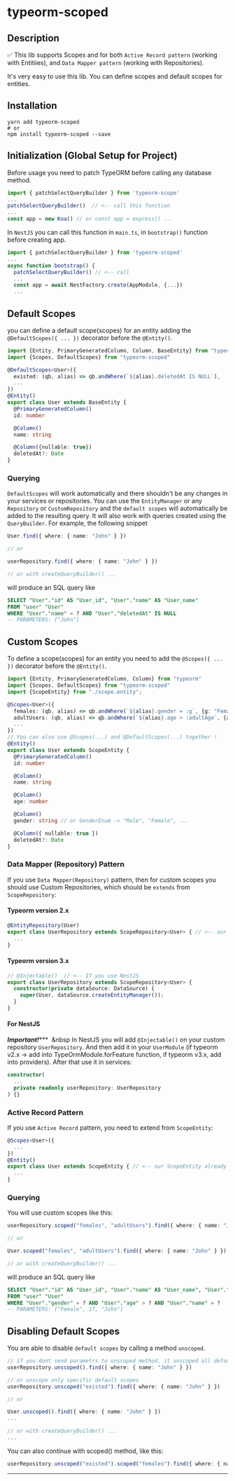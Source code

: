 # typeorm-scoped

## Description

✅ This lib supports Scopes and for both `Active Record pattern` (working with Entitiies), and `Data Mapper pattern` (working with Repositories).

It's very easy to use this lib. 
You can define scopes and default scopes for entities.

## Installation

```shell
yarn add typeorm-scoped
# or
npm install typeorm-scoped --save
```

## Initialization (Global Setup for Project)

Before usage you need to patch TypeORM before calling any database method.

```typescript
import { patchSelectQueryBuilder } from 'typeorm-scope'
...
patchSelectQueryBuilder()  // <-- call this function
...
const app = new Koa() // or const app = express() ...
```

In `NestJS` you can call this function in `main.ts`, in `bootstrap()` function before creating app.

```typescript
import { patchSelectQueryBuilder } from 'typeorm-scoped'
...
async function bootstrap() {
  patchSelectQueryBuilder() // <-- call
  ...
  const app = await NestFactory.create(AppModule, {...})
  ...
```

## Default Scopes

you can define a default scope(scopes) for an entity adding the `@DefaultScopes({ ... })` decorator before the `@Entity()`.

```typescript
import {Entity, PrimaryGeneratedColumn, Column, BaseEntity} from "typeorm"
import {Scopes, DefaultScopes} from "typeorm-scoped"

@DefaultScopes<User>({
  existed: (qb, alias) => qb.andWhere(`${alias}.deletedAt IS NULL`),
  ...
})
@Entity()
export class User extends BaseEntity {
  @PrimaryGeneratedColumn()
  id: number

  @Column()
  name: string

  @Column({nullable: true})
  deletedAt?: Date
}
```

### Querying

`DefaultScopes` will work automatically and there shouldn't be any changes in your services or repositories. You can use the `EntityManager` or any `Repository` or `CustomRepository` and the `default scopes` will automatically be added to the resulting query. It will also work with queries created using the `QueryBuilder`. For example, the following snippet

```typescript
User.find({ where: { name: "John" } })

// or

userRepository.find({ where: { name: "John" } })

// or with createQueryBuilder() ...
```

will produce an SQL query like

```sql
SELECT "User"."id" AS "User_id", "User"."name" AS "User_name" 
FROM "user" "User" 
WHERE "User"."name" = ? AND "User"."deletedAt" IS NULL
-- PARAMETERS: ["John"]
```

## Custom Scopes

To define a scope(scopes) for an entity you need to add the `@Scopes({ ... })` decorator before the `@Entity()`.

```typescript
import {Entity, PrimaryGeneratedColumn, Column} from "typeorm"
import {Scopes, DefaultScopes} from "typeorm-scoped"
import {ScopeEntity} from "./scope.entity";

@Scopes<User>({
  females: (qb, alias) => qb.andWhere(`${alias}.gender = :g`, {g: "Female"}),
  adultUsers: (qb, alias) => qb.andWhere(`${alias}.age > :adultAge`, {adultAge: 17}),
  ...
})
// You can also use @Scopes(...) and @DefaultScopes(...) together !
@Entity()
export class User extends ScopeEntity {
  @PrimaryGeneratedColumn()
  id: number

  @Column()
  name: string

  @Column()
  age: number

  @Column()
  gender: string // or GenderEnum -> "Male", "Female", ...

  @Column({ nullable: true })
  deletedAt?: Date
}
```

### Data Mapper (Repository) Pattern

If you use `Data Mapper(Repository)` pattern, then for custom scopes you should use Custom Repositories, which should be `extends` from `ScopeRepository`:

#### Typeorm version 2.x
```typescript
@EntityRepository(User)
export class UserRepository extends ScopeRepository<User> { // <-- our ScopeRepository already extends from Repository<Entity>
  ...
}
```

#### Typeorm version 3.x
```typescript
// @Injectable()  // <-- If you use NestJS
export class UserRepository extends ScopeRepository<User> {
  constructor(private dataSource: DataSource) {
    super(User, dataSource.createEntityManager());
  }
}
```

#### For NestJS
__*Important!*__*** &nbsp;&nbsp In NestJS you will add `@Injectable()` on your custom repository `UserRepository`.
And then add it in your `UserModule` (if typeorm v2.x -> add into TypeOrmModule.forFeature function, if typeorm v3.x, add into providers).
After that use it in services:

```typescript
constructor(
  ...
  private readonly userRepository: UserRepository
) {}
```


### Active Record Pattern

If you use `Active Record` pattern, you need to extend from `ScopeEntity`:

```typescript
@Scopes<User>({ 
  ...
})
@Entity()
export class User extends ScopeEntity { // <-- our ScopeEntity already extends from BaseEntity
  ...
}
```

### Querying

You will use custom scopes like this:

```typescript
userRepository.scoped("females", "adultUsers").find({ where: { name: "John" } })

// or

User.scoped("females", "adultUsers").find({ where: { name: "John" } })

// or with createQueryBuilder() ...
```

will produce an SQL query like

```sql
SELECT "User"."id" AS "User_id", "User"."name" AS "User_name", "User"."age" AS "User_age", "User"."gender" AS "User_gender" 
FROM "user" "User" 
WHERE "User"."gender" = ? AND "User"."age" > ? AND "User"."name" = ?
-- PARAMETERS: ["Female", 17, "John"]
```


## Disabling Default Scopes

You are able to disable `default scopes` by calling a method `unscoped`.

```typescript
// if you dont send parametrs to unscoped method, it unscoped all default scopes  !!!
userRepository.unscoped().find({ where: { name: "John" } })

// or unscope only specific default scopes
userRepository.unscoped("existed").find({ where: { name: "John" } })

// or

User.unscoped().find({ where: { name: "John" } })
...

// or with createQueryBuilder() ...
...
```

You can also continue with scoped() method, like this:

```typescript
userRepository.unscoped("existed").scoped("females").find({ where: { name: "John" } })
```

---

